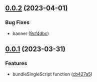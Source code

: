 ## [0.0.2](https://github.com/hemengke1997/scripts/compare/v0.0.1...v0.0.2) (2023-04-01)


### Bug Fixes

* banner ([9cf4dbc](https://github.com/hemengke1997/scripts/commit/9cf4dbca1a99d3aa099b90ad481e7340c7afc5ce))



## [0.0.1](https://github.com/hemengke1997/scripts/compare/cb427a520d362ad644db72e00b7529d497522e21...v0.0.1) (2023-03-31)


### Features

* bundleSingleScript function ([cb427a5](https://github.com/hemengke1997/scripts/commit/cb427a520d362ad644db72e00b7529d497522e21))



